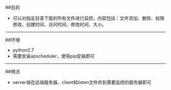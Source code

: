 ##目的
* 可以对指定目录下面的所有文件进行监控，内容包括：文件添加、删除、权限修改、创建时间、访问时间、修改时间、大小。
***
##环境
* python2.7
* 需要安装apscheduler，使用pip安装即可
***
##用法
* server端在远端服务器、client和listen文件传到需要监控的服务器即可
